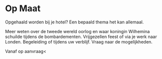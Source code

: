 # Op Maat

<span class="lead">Opgehaald worden bij je hotel? Een bepaald thema het kan allemaal.</span>

Meer weten over de tweede wereld oorlog en waar koningin Wilhemina schuilde tijdens de bombardementen. Vrijgezellen feest of 
via je werk naar Londen. Begeleiding of tijdens uw verblijf. Vraag naar de mogelijkheden. 

Vanaf <span class="price">op aanvraag<
